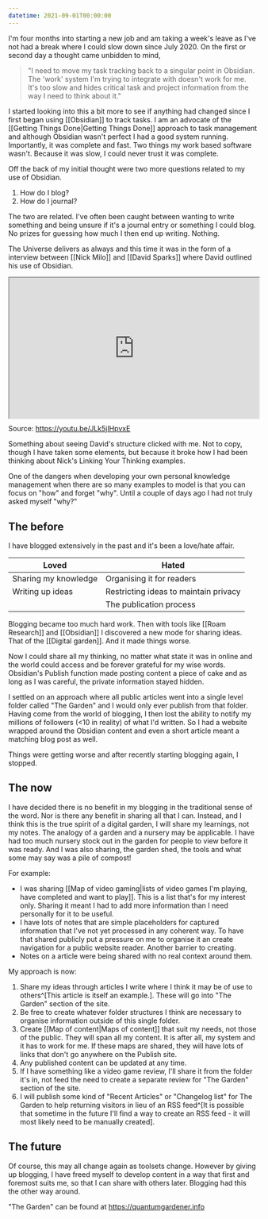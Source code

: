 ```yaml
---
datetime: 2021-09-01T00:00:00
---
```

I'm four months into starting a new job and am taking a week's leave as I've not had a break where I could slow down since July 2020. On the first or second day a thought came unbidden to mind, 

> "I need to move my task tracking back to a singular point in Obsidian. The 'work' system I'm trying to integrate with doesn't work for me. It's too slow and hides critical task and project information from the way I need to think about it."

I started looking into this a bit more to see if anything had changed since I first began using [[Obsidian]] to track tasks. I am an advocate of the [[Getting Things Done|Getting Things Done]] approach to task management and although Obsidian wasn't perfect I had a good system running. Importantly, it was complete and fast. Two things my work based software wasn't. Because it was slow, I could never trust it was complete.

Off the back of my initial thought were two more questions related to my use of Obsidian.
1. How do I blog?
2. How do I journal?

The two are related. I've often been caught between wanting to write something and being unsure if it's a journal entry or something I could blog. No prizes for guessing how much I then end up writing. Nothing.

The Universe delivers as always and this time it was in the form of a interview between [[Nick Milo]] and [[David Sparks]] where David outlined his use of Obsidian. 

<div style="display: block; position: relative; width: 100%; height: 0px; --aspect-ratio:9/16; padding-bottom: calc(var(--aspect-ratio) * 100%);"><iframe src="https://www.youtube.be/embed/JLk5jIHpvxE" allow="fullscreen" style="position: absolute; top: 0px; left: 0px; height: 100%; width: 100%;"></iframe></div>

Source: https://youtu.be/JLk5jIHpvxE

Something about seeing David's structure clicked with me. Not to copy, though I have taken some elements, but because it broke how I had been thinking about Nick's Linking Your Thinking examples.

One of the dangers when developing your own personal knowledge management when there are so many examples to model is that you can focus on "how" and forget "why". Until a couple of days ago I had not truly asked myself "why?"
## The before
I have blogged extensively in the past and it's been a love/hate affair.

| Loved                | Hated                                 |
| -------------------- | ------------------------------------- |
| Sharing my knowledge | Organising it for readers             |
| Writing up ideas     | Restricting ideas to maintain privacy |
|                      | The publication process               |

Blogging became too much hard work. Then with tools like [[Roam Research]] and [[Obsidian]] I discovered a new mode for sharing ideas. That of the [[Digital garden]]. And it made things worse.

Now I could share all my thinking, no matter what state it was in online and the world could access and be forever grateful for my wise words. Obsidian's Publish function made posting content a piece of cake and as long as I was careful, the private information stayed hidden.

I settled on an approach where all public articles went into a single level folder called "The Garden" and I would only ever publish from that folder. Having come from the world of blogging, I then lost the ability to notify my millions of followers (<10 in reality) of what I'd written. So I had a website wrapped around the Obsidian content and even a short article meant a matching blog post as well.

Things were getting worse and after recently starting blogging again, I stopped.
## The now
I have decided there is no benefit in my blogging in the traditional sense of the word. Nor is there any benefit in sharing all that I can. Instead, and I think this is the true spirit of a digital garden, I will share my learnings, not my notes. The analogy of a garden and a nursery may be applicable. I have had too much nursery stock out in the garden for people to view before it was ready. And I was also sharing, the garden shed, the tools and what some may say was a pile of compost!

For example:
- I was sharing [[Map of video gaming|lists of video games I'm playing, have completed and want to play]]. This is a list that's for my interest only. Sharing it meant I had to add more information than I need personally for it to be useful.
- I have lots of notes that are simple placeholders for captured information that I've not yet processed in any coherent way. To have that shared publicly put a pressure on me to organise it an create navigation for a public website reader. Another barrier to creating. 
- Notes on a article were being shared with no real context around them. 

My approach is now:
1. Share my ideas through articles I write where I think it may be of use to others^[This article is itself an example.]. These will go into "The Garden" section of the site.
2. Be free to create whatever folder structures I think are necessary to organise information outside of this single folder.
3. Create [[Map of content|Maps of content]] that suit my needs, not those of the public. They will span all my content. It is after all, my system and it has to work for me. If these maps are shared, they will have lots of links that don't go anywhere on the Publish site.
4. Any published content can be updated at any time.
5. If I have something like a video game review, I'll share it from the folder it's in, not feed the need to create a separate review for "The Garden" section of the site.
5. I will publish some kind of "Recent Articles" or "Changelog list" for The Garden to help returning visitors in lieu of an RSS feed^[It is possible that sometime in the future I'll find a way to create an RSS feed - it will most likely need to be manually created].
## The future
Of course, this may all change again as toolsets change. However by giving up blogging, I have freed myself to develop content in a way that first and foremost suits me, so that I can share with others later. Blogging had this the other way around.

"The Garden" can be found at https://quantumgardener.info